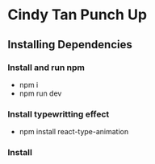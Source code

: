 # Cindy Tan Punch Up
## Installing Dependencies
### Install and run npm
- npm i
- npm run dev
### Install typewritting effect
- npm install react-type-animation
### Install 